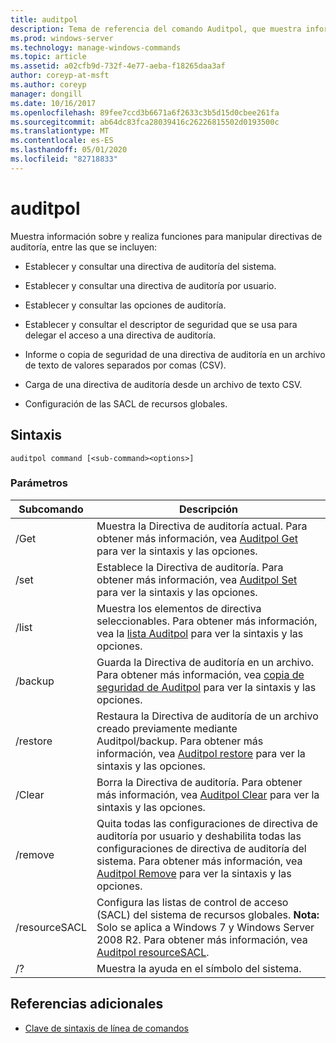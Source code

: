 ```yaml
---
title: auditpol
description: Tema de referencia del comando Auditpol, que muestra información sobre y realiza funciones para manipular directivas de auditoría.
ms.prod: windows-server
ms.technology: manage-windows-commands
ms.topic: article
ms.assetid: a02cfb9d-732f-4e77-aeba-f18265daa3af
author: coreyp-at-msft
ms.author: coreyp
manager: dongill
ms.date: 10/16/2017
ms.openlocfilehash: 89fee7ccd3b6671a6f2633c3b5d15d0cbee261fa
ms.sourcegitcommit: ab64dc83fca28039416c26226815502d0193500c
ms.translationtype: MT
ms.contentlocale: es-ES
ms.lasthandoff: 05/01/2020
ms.locfileid: "82718833"
---
```

# <a name="auditpol"></a>auditpol

Muestra información sobre y realiza funciones para manipular directivas de auditoría, entre las que se incluyen:

- Establecer y consultar una directiva de auditoría del sistema.

- Establecer y consultar una directiva de auditoría por usuario.

- Establecer y consultar las opciones de auditoría.

- Establecer y consultar el descriptor de seguridad que se usa para delegar el acceso a una directiva de auditoría.

- Informe o copia de seguridad de una directiva de auditoría en un archivo de texto de valores separados por comas (CSV).

- Carga de una directiva de auditoría desde un archivo de texto CSV.

- Configuración de las SACL de recursos globales.

## <a name="syntax"></a>Sintaxis

```
auditpol command [<sub-command><options>]
```

### <a name="parameters"></a>Parámetros

| Subcomando | Descripción |
| ----------- | ----------- |
| /Get | Muestra la Directiva de auditoría actual. Para obtener más información, vea [Auditpol Get](auditpol-get.md) para ver la sintaxis y las opciones. |
| /set | Establece la Directiva de auditoría. Para obtener más información, vea [Auditpol Set](auditpol-set.md) para ver la sintaxis y las opciones. |
| /list | Muestra los elementos de directiva seleccionables. Para obtener más información, vea la [lista Auditpol](auditpol-list.md) para ver la sintaxis y las opciones. |
| /backup | Guarda la Directiva de auditoría en un archivo. Para obtener más información, vea [copia de seguridad de Auditpol](auditpol-backup.md) para ver la sintaxis y las opciones. |
| /restore | Restaura la Directiva de auditoría de un archivo creado previamente mediante Auditpol/backup. Para obtener más información, vea [Auditpol restore](auditpol-restore.md) para ver la sintaxis y las opciones. |
| /Clear | Borra la Directiva de auditoría. Para obtener más información, vea [Auditpol Clear](auditpol-clear.md) para ver la sintaxis y las opciones. |
| /remove | Quita todas las configuraciones de directiva de auditoría por usuario y deshabilita todas las configuraciones de directiva de auditoría del sistema. Para obtener más información, vea [Auditpol Remove](auditpol-remove.md) para ver la sintaxis y las opciones. |
| /resourceSACL | Configura las listas de control de acceso (SACL) del sistema de recursos globales. **Nota:** Solo se aplica a Windows 7 y Windows Server 2008 R2. Para obtener más información, vea [Auditpol resourceSACL](auditpol-resourcesacl.md). |
| /?| Muestra la ayuda en el símbolo del sistema. |

## <a name="additional-references"></a>Referencias adicionales

- [Clave de sintaxis de línea de comandos](command-line-syntax-key.md)
